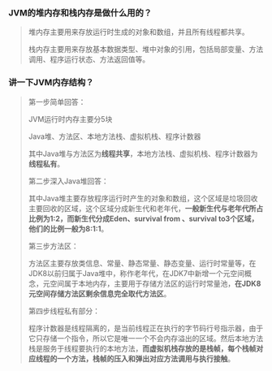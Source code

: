 ### JVM的堆内存和栈内存是做什么用的？

> 堆内存主要用来存放运行时生成的对象和数组，并且所有线程都共享。
>
> 栈内存主要用来存放基本数据类型、堆中对象的引用，包括局部变量、方法调用、程序运行状态、方法返回值等。



### 讲一下JVM内存结构？

> 第一步简单回答：
>
> JVM运行时内存主要分5块
>
> Java堆、方法区、本地方法栈、虚拟机栈、程序计数器
>
> 其中Java堆与方法区为**线程共享**，本地方法栈、虚拟机栈、程序计数器为**线程私有**。
>
> 第二步深入Java堆回答：
>
> 其中Java堆主要存放程序运行时产生的对象和数组，这个区域是垃圾回收主要回收的区域，这个区域分成新生代和老年代，**一般新生代与老年代所占比例为1:2，而新生代分成Eden、survival from 、survival to3个区域，他们的比例一般为8:1:1**。
>
> 第三步方法区：
>
> 方法区主要存放类信息、常量、静态常量、静态变量、运行时常量等，在JDK8以前归属于Java堆中，称作老年代，在JDK7中新增一个元空间概念，元空间属于本地内存，主要用于存储方法区的运行时常量池，**在JDK8元空间存储方法区剩余信息完全取代方法区**。
>
> 第四步线程私有部分：
>
> 程序计数器是线程隔离的，是当前线程正在执行的字节码行号指示器，由于它只存储一个指令，所以它是唯一一个不会内存溢出的区域。然后本地方法栈是服务于线程要执行的本地方法，**而虚拟机栈存放的是栈帧，每个栈帧对应线程的一个方法，栈帧的压入和弹出对应方法调用与执行接触**。
